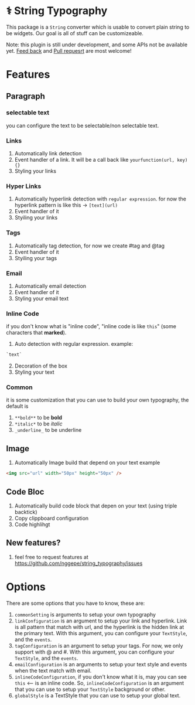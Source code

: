 # ⚕ String Typography

This package is a `String` converter which is usable to convert plain string to be widgets.
Our goal is all of stuff can be customizeable.

Note: this plugin is still under development, and some APIs not be available yet. [Feed back](https://github.com/nggepe/string_typography) and [Pull requesrt](https://github.com/nggepe/string_typography) are most welcome!


# Features

## Paragraph

### selectable text

you can configure the text to be selectable/non selectable text.

### Links

1. Automatically link detection
2. Event handler of a link. It will be a call back like `yourfunction(url, key){}`
3. Styling your links

### Hyper Links

1. Automatically hyperlink detection with `regular expression`. for now the hyperlink pattern is like this -> `[text](url)` 
2. Event handler of it
3. Styiling your links

### Tags

1. Automatically tag detection, for now we create #tag and @tag
2. Event handler of it
3. Styiling your tags

### Email

1. Automatically email detection
2. Event handler of it
3. Styling your email text

### Inline Code

if you don't know what is "inline code", "inline code is like `this`" (some characters that **marked**).

1. Auto detection with regular expression.
example: 
```dart
`text`
```
2. Decoration of the box
3. Styling your text

### Common

it is some customization that you can use to build your own typography, the default is

1. `**bold**` to be **bold**
2. `*italic*` to be *italic*
3. `_underline_` to be underline

## Image

1. Automatically Image build that depend on your text
example
```html
<img src="url" width="50px" height="50px" />
```

## Code Bloc

1. Automatically build code block that depen on your text (using triple backtick)
2. Copy clippboard configuration
3. Code highlihgt



## New features?

1. feel free to request features at https://github.com/nggepe/string_typography/issues

# Options

There are some options that you have to know, these are:

1. `commonSetting` is arguments to setup your own typography
2. `linkConfiguration` is an argument to setup your link and hyperlink. Link is all pattern that match with url, and the hyperlink is the hidden link at the primary text. With this argument, you can configure your `TextStyle`, and the `events`.
3. `tagConfiguration` is an argument to setup your tags. For now, we only support with @ and #.  With this argument, you can configure your `TextStyle`, and the `events`.
4. `emailConfiguration` is an arguments to setup your text style and events when the text match with email.
5. `inlineCodeConfiguration`, if you don't know what it is, may you can see `this` <-- is an inline code. So, `inlineCodeConfiguration` is an argument that you can use to setup your `TextStyle` background or other.
6. `globalStyle` is a TextStyle that you can use to setup your global text.


